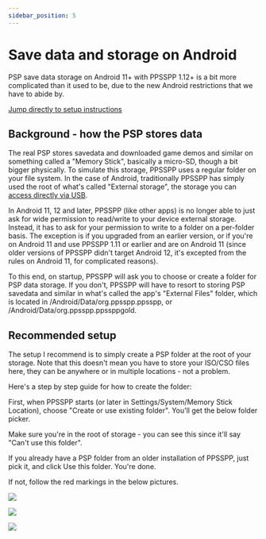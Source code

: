 ```yaml
---
sidebar_position: 5
---
```

# Save data and storage on Android

PSP save data storage on Android 11+ with PPSSPP 1.12+ is a bit more complicated than it used to be, due to the new Android restrictions that we have to abide by.

[Jump directly to setup instructions](#setup)

## Background - how the PSP stores data

The real PSP stores savedata and downloaded game demos and similar on something called a "Memory Stick", basically a micro-SD, though a bit bigger physically. To simulate this storage, PPSSPP uses a regular folder on your file system. In the case of Android, traditionally PPSSPP has simply used the root of what's called "External storage", the storage you can [access directly via USB](docs/getting-started/installing-games-android).

In Android 11, 12 and later, PPSSPP (like other apps) is no longer able to just ask for wide permission to read/write to your device external storage. Instead, it has to ask for your permission to write to a folder on a per-folder basis. The exception is if you upgraded from an earlier version, or if you're on Android 11 and use PPSSPP 1.11 or earlier and are on Android 11 (since older versions of PPSSPP didn't target Android 12, it's excepted from the rules on Android 11, for complicated reasons).

To this end, on startup, PPSSPP will ask you to choose or create a folder for PSP data storage. If you don't, PPSSPP will have to resort to storing PSP savedata and similar in what's called the app's "External Files" folder, which is located in /Android/Data/org.ppsspp.ppsspp, or /Android/Data/org.ppsspp.ppssppgold.

## <a name="setup"></a>Recommended setup

The setup I recommend is to simply create a PSP folder at the root of your storage. Note that this doesn't mean you have to store your ISO/CSO files here, they can be anywhere or in multiple locations - not a problem.

Here's a step by step guide for how to create the folder:

First, when PPSSPP starts (or later in Settings/System/Memory Stick Location), choose "Create or use existing folder". You'll get the below folder picker.

Make sure you're in the root of storage - you can see this since it'll say "Can't use this folder".

If you already have a PSP folder from an older installation of PPSSPP, just pick it, and click Use this folder. You're done.

If not, follow the red markings in the below pictures.

![](/static/img/guide_folder/step1.png)

![](/static/img/guide_folder/step2.png)

![](/static/img/guide_folder/step3.png)